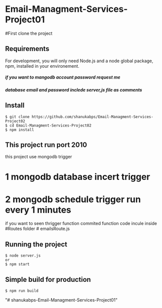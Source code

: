 # Email-Managment-Services-Project01

#First clone the project


## Requirements

For development, you will only need Node.js and a node global package, npm, installed in your environement.

##### if you want to mangodb account password request me 
##### database email and password inclede server,js file as comments

## Install

    $ git clone https://github.com/shanukabps/Email-Managment-Services-Project02
    $ cd Email-Managment-Services-Project02
    $ npm install


## This project run    port 2010
this project use mongodb trigger 
# 1 mongodb database incert trigger
# 2 mongodb schedule trigger run every 1 minutes

if you want to seen thrigger function commited function code incule inside #Routes folder # emailsRoute.js 

## Running the project

    $ node server.js 
    or
    $ npm start

## Simple build for production

    $ npm run build
"# shanukabps-Email-Managment-Services-Project01" 
